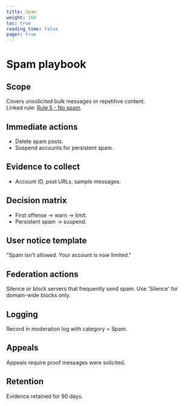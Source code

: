 ```yaml
---
title: Spam
weight: 160
toc: true
reading_time: false
pager: true
---
```


# Spam playbook

## Scope
Covers unsolicited bulk messages or repetitive content.  
Linked rule: [Rule 5 - No spam](/docs/policies/rules/05_no-spam/).

## Immediate actions
- Delete spam posts.  
- Suspend accounts for persistent spam.

## Evidence to collect
- Account ID, post URLs, sample messages.

## Decision matrix
- First offense -> warn -> limit.  
- Persistent spam -> suspend.

## User notice template
"Spam isn't allowed. Your account is now limited."

## Federation actions
Silence or block servers that frequently send spam. Use 'Silence' for domain-wide blocks only.

## Logging
Record in moderation log with category = Spam.

## Appeals
Appeals require proof messages were solicited.

## Retention
Evidence retained for 90 days.

